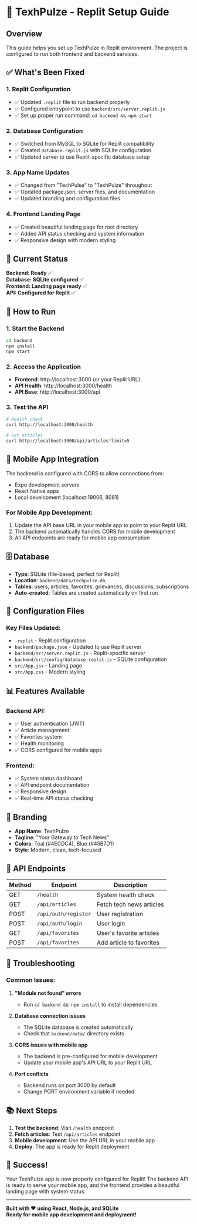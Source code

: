# 🚀 TexhPulze - Replit Setup Guide

## Overview

This guide helps you set up TexhPulze in Replit environment. The project is configured to run both frontend and backend services.

## ✅ What's Been Fixed

### 1. **Replit Configuration**

- ✅ Updated `.replit` file to run backend properly
- ✅ Configured entrypoint to use `backend/src/server.replit.js`
- ✅ Set up proper run command: `cd backend && npm start`

### 2. **Database Configuration**

- ✅ Switched from MySQL to SQLite for Replit compatibility
- ✅ Created `database.replit.js` with SQLite configuration
- ✅ Updated server to use Replit-specific database setup

### 3. **App Name Updates**

- ✅ Changed from "TechPulse" to "TexhPulze" throughout
- ✅ Updated package.json, server files, and documentation
- ✅ Updated branding and configuration files

### 4. **Frontend Landing Page**

- ✅ Created beautiful landing page for root directory
- ✅ Added API status checking and system information
- ✅ Responsive design with modern styling

## 🎯 Current Status

**Backend: Ready** ✅  
**Database: SQLite configured** ✅  
**Frontend: Landing page ready** ✅  
**API: Configured for Replit** ✅

## 🚀 How to Run

### 1. **Start the Backend**

```bash
cd backend
npm install
npm start
```

### 2. **Access the Application**

- **Frontend**: http://localhost:3000 (or your Replit URL)
- **API Health**: http://localhost:3000/health
- **API Base**: http://localhost:3000/api

### 3. **Test the API**

```bash
# Health check
curl http://localhost:3000/health

# Get articles
curl http://localhost:3000/api/articles?limit=5
```

## 📱 Mobile App Integration

The backend is configured with CORS to allow connections from:

- Expo development servers
- React Native apps
- Local development (localhost:19006, 8081)

### For Mobile App Development:

1. Update the API base URL in your mobile app to point to your Replit URL
2. The backend automatically handles CORS for mobile development
3. All API endpoints are ready for mobile app consumption

## 🗄️ Database

- **Type**: SQLite (file-based, perfect for Replit)
- **Location**: `backend/data/techpulse.db`
- **Tables**: users, articles, favorites, grievances, discussions, subscriptions
- **Auto-created**: Tables are created automatically on first run

## 🔧 Configuration Files

### Key Files Updated:

- `.replit` - Replit configuration
- `backend/package.json` - Updated to use Replit server
- `backend/src/server.replit.js` - Replit-specific server
- `backend/src/config/database.replit.js` - SQLite configuration
- `src/App.jsx` - Landing page
- `src/App.css` - Modern styling

## 📊 Features Available

### Backend API:

- ✅ User authentication (JWT)
- ✅ Article management
- ✅ Favorites system
- ✅ Health monitoring
- ✅ CORS configured for mobile apps

### Frontend:

- ✅ System status dashboard
- ✅ API endpoint documentation
- ✅ Responsive design
- ✅ Real-time API status checking

## 🎨 Branding

- **App Name**: TexhPulze
- **Tagline**: "Your Gateway to Tech News"
- **Colors**: Teal (#4ECDC4), Blue (#45B7D1)
- **Style**: Modern, clean, tech-focused

## 🔗 API Endpoints

| Method | Endpoint             | Description              |
| ------ | -------------------- | ------------------------ |
| GET    | `/health`            | System health check      |
| GET    | `/api/articles`      | Fetch tech news articles |
| POST   | `/api/auth/register` | User registration        |
| POST   | `/api/auth/login`    | User login               |
| GET    | `/api/favorites`     | User's favorite articles |
| POST   | `/api/favorites`     | Add article to favorites |

## 🚨 Troubleshooting

### Common Issues:

1. **"Module not found" errors**

   - Run `cd backend && npm install` to install dependencies

2. **Database connection issues**

   - The SQLite database is created automatically
   - Check that `backend/data/` directory exists

3. **CORS issues with mobile app**

   - The backend is pre-configured for mobile development
   - Update your mobile app's API URL to your Replit URL

4. **Port conflicts**
   - Backend runs on port 3000 by default
   - Change PORT environment variable if needed

## 📚 Next Steps

1. **Test the backend**: Visit `/health` endpoint
2. **Fetch articles**: Test `/api/articles` endpoint
3. **Mobile development**: Use the API URL in your mobile app
4. **Deploy**: The app is ready for Replit deployment

## 🎉 Success!

Your TexhPulze app is now properly configured for Replit! The backend API is ready to serve your mobile app, and the frontend provides a beautiful landing page with system status.

---

**Built with ❤️ using React, Node.js, and SQLite**  
**Ready for mobile app development and deployment!**
